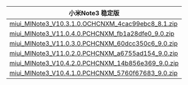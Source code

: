 | 小米Note3  稳定版    |
| ---- |
| [miui_MINote3_V10.3.1.0.OCHCNXM_4cac99ebc8_8.1.zip](https://hugeota.d.miui.com/V10.3.1.0.OCHCNXM/miui_MINote3_V10.3.1.0.OCHCNXM_4cac99ebc8_8.1.zip)    |
| [miui_MINote3_V11.0.4.0.PCHCNXM_fb1a28dfe0_9.0.zip](https://hugeota.d.miui.com/V11.0.4.0.PCHCNXM/miui_MINote3_V11.0.4.0.PCHCNXM_fb1a28dfe0_9.0.zip)    |
| [miui_MINote3_V11.0.3.0.PCHCNXM_60dcc350c6_9.0.zip](https://hugeota.d.miui.com/V11.0.3.0.PCHCNXM/miui_MINote3_V11.0.3.0.PCHCNXM_60dcc350c6_9.0.zip)    |
| [miui_MINote3_V11.0.2.0.PCHCNXM_a6755ad154_9.0.zip](https://hugeota.d.miui.com/V11.0.2.0.PCHCNXM/miui_MINote3_V11.0.2.0.PCHCNXM_a6755ad154_9.0.zip)    |
| [miui_MINote3_V10.4.2.0.PCHCNXM_14b856e369_9.0.zip](https://hugeota.d.miui.com/V10.4.2.0.PCHCNXM/miui_MINote3_V10.4.2.0.PCHCNXM_14b856e369_9.0.zip)    |
| [miui_MINote3_V10.4.1.0.PCHCNXM_5760f67683_9.0.zip](https://hugeota.d.miui.com/V10.4.1.0.PCHCNXM/miui_MINote3_V10.4.1.0.PCHCNXM_5760f67683_9.0.zip)    |
